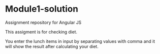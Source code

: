 # Module1-solution
Assignment repository for Angular JS


This assigment is for checking diet.

You enter the lunch items in input by separating values with comma and it will show the result after calculating your diet.
